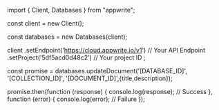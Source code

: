 import { Client, Databases } from "appwrite";

const client = new Client();

const databases = new Databases(client);

client
    .setEndpoint('https://cloud.appwrite.io/v1') // Your API Endpoint
    .setProject('5df5acd0d48c2') // Your project ID
;

const promise = databases.updateDocument('[DATABASE_ID]', '[COLLECTION_ID]', '[DOCUMENT_ID]',{title,description});

promise.then(function (response) {
    console.log(response); // Success
}, function (error) {
    console.log(error); // Failure
});